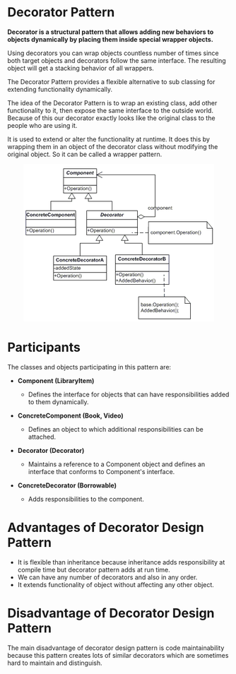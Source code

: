 # Decorator Pattern

<b>Decorator is a structural pattern that allows adding new behaviors to objects dynamically by placing them inside special wrapper objects.</b>

Using decorators you can wrap objects countless number of times since both target objects and decorators follow the same interface. The resulting object will get a stacking behavior of all wrappers.

The Decorator Pattern provides a flexible alternative to sub classing for extending functionality dynamically.

The idea of the Decorator Pattern is to wrap an existing class, add other functionality to it, then expose the same interface to the outside world. Because of this our decorator exactly looks like the original class to the people who are using it.

It is used to extend or alter the functionality at runtime. It does this by wrapping them in an object of the decorator class without modifying the original object. So it can be called a wrapper pattern.

<p align="center">
  <img src="https://github.com/adichamoli/DesignPatterns/blob/main/Structural%20Design%20Pattern/Decorator%20Pattern/decorator.gif"/>
</p>

# Participants
The classes and objects participating in this pattern are:

* <b>Component   (LibraryItem)</b>
  * Defines the interface for objects that can have responsibilities added to them dynamically.

* <b>ConcreteComponent   (Book, Video)</b>
  * Defines an object to which additional responsibilities can be attached.

* <b>Decorator   (Decorator)</b>
  * Maintains a reference to a Component object and defines an interface that conforms to Component's interface.

* <b>ConcreteDecorator   (Borrowable)</b>
  * Adds responsibilities to the component.
  
  
# Advantages of Decorator Design Pattern
* It is flexible than inheritance because inheritance adds responsibility at compile time but decorator pattern adds at run time.
* We can have any number of decorators and also in any order.
* It extends functionality of object without affecting any other object.

# Disadvantage of Decorator Design Pattern
The main disadvantage of decorator design pattern is code maintainability because this pattern creates lots of similar decorators which are sometimes hard to maintain and distinguish.
